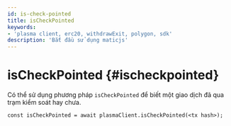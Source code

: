 ```yaml
---
id: is-check-pointed
title: isCheckPointed
keywords:
- 'plasma client, erc20, withdrawExit, polygon, sdk'
description: 'Bắt đầu sử dụng maticjs'
---
```


# isCheckPointed {#ischeckpointed}

Có thể sử dụng phương pháp `isCheckPointed` để biết một giao dịch đã qua trạm kiểm soát hay chưa.

```
const isCheckPointed = await plasmaClient.isCheckPointed(<tx hash>);
```
